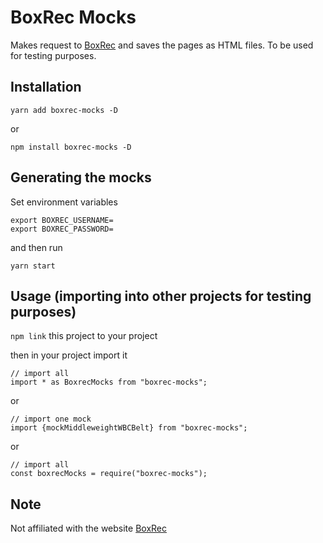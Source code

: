 # BoxRec Mocks

Makes request to [BoxRec](boxrec.com) and saves the pages as HTML files.  To be used for testing purposes.

## Installation

`yarn add boxrec-mocks -D`

or

`npm install boxrec-mocks -D`

## Generating the mocks

Set environment variables

```
export BOXREC_USERNAME=
export BOXREC_PASSWORD=
```

and then run

```
yarn start
```

## Usage (importing into other projects for testing purposes)

`npm link` this project to your project

then in your project import it

```
// import all
import * as BoxrecMocks from "boxrec-mocks";
```

or

```
// import one mock
import {mockMiddleweightWBCBelt} from "boxrec-mocks";
```

or

```
// import all
const boxrecMocks = require("boxrec-mocks");
```
 

## Note
Not affiliated with the website [BoxRec](http://www.boxrec.com)